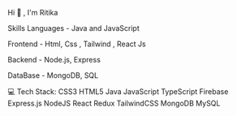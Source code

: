Hi 👋 , I'm Ritika 

Skills
Languages - Java and JavaScript

Frontend - Html, Css , Tailwind  , React Js

Backend - Node.js, Express 

DataBase - MongoDB, SQL

💻 Tech Stack:
CSS3 HTML5 Java JavaScript  TypeScript Firebase Express.js NodeJS  React Redux TailwindCSS  MongoDB MySQL  

<!--
**ritikatomar11/ritikatomar11** is a ✨ _special_ ✨ repository because its `README.md` (this file) appears on your GitHub profile.

Here are some ideas to get you started:

- 🔭 I’m currently working on ...
- 🌱 I’m currently learning ...
- 👯 I’m looking to collaborate on ...
- 🤔 I’m looking for help with ...
- 💬 Ask me about ...
- 📫 How to reach me: ...
- 😄 Pronouns: ...
- ⚡ Fun fact: ...
-->
